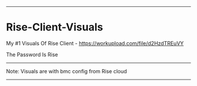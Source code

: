 ---------------------------------------------------------------------------------------------------------------------------------------------------------------------------------------------------------------------------------------------------------------------

# Rise-Client-Visuals 


My #1 Visuals Of Rise Client - https://workupload.com/file/d2HzdTREuVY

The Password Is Rise




---------------------------------------------------------------------------------------------------------------------------------------------------------------------------------------------------------------------------------------------------------------------


Note: Visuals are with bmc config from Rise cloud


---------------------------------------------------------------------------------------------------------------------------------------------------------------------------------------------------------------------------------------------------------------------
